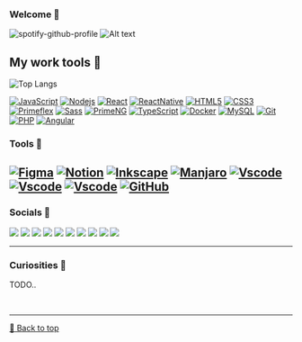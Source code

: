 ### Welcome :metal:

![spotify-github-profile](https://spotify-github-profile.vercel.app/api/view?uid=kaell_andrade&cover_image=true&theme=default&show_offline=false&background_color=ffffff&interchange=false&bar_color=b14e79&bar_color_cover=true)
![Alt text](https://spotify-recently-played-readme.vercel.app/api?user=kaell_andrade&count=7)

## My work tools :rocket:

![Top Langs](https://github-readme-stats.vercel.app/api/top-langs/?username=kaellandrade&hide_progress=true)

[![JavaScript](https://img.shields.io/badge/-Javascript-yellow?style=flat-square&logo=javascript&logoColor=white)](https://developer.mozilla.org/pt-BR/docs/Web/JavaScript)
[![Nodejs](https://img.shields.io/badge/-Nodejs-black?style=flat-square&logo=Node.js)](https://nodejs.org/en)
[![React](https://img.shields.io/badge/-React-blue?style=flat-square&logo=react&logoColor=white)](https://react.dev/)
[![ReactNative](https://img.shields.io/badge/-ReactNative-blue?style=flat-square&logo=React&logoColor=white)](https://reactnative.dev/)
[![HTML5](https://img.shields.io/badge/-HTML5-E34F26?style=flat-square&logo=html5&logoColor=white)](https://developer.mozilla.org/pt-BR/docs/Web/HTML)
[![CSS3](https://img.shields.io/badge/-CSS3-1572B6?style=flat-square&logo=css3)](https://developer.mozilla.org/pt-BR/docs/Web/CSS)
[![Primeflex](https://img.shields.io/badge/PrimeFlex-563D7C?style=flat-square&logo=angular)](https://primeflex.org/)
[![Sass](https://img.shields.io/badge/SASS-BF4080?style=flat-square&logo=sass)](https://sass-lang.com/)
[![PrimeNG](https://img.shields.io/badge/PrimeNG-blue?style=flat-square&logo=angular&logoColor=red)](https://primeng.org/)
[![TypeScript](https://img.shields.io/badge/-TypeScript-blue?style=flat-square&logo=typescript&logoColor=white)](https://www.typescriptlang.org/)
[![Docker](https://img.shields.io/badge/docker-black?style=flat-square&logo=docker)](https://www.docker.com/)
[![MySQL](https://img.shields.io/badge/-MySQL-black?style=flat-square&logo=mysql&logoColor=white)](https://www.mysql.com/)
[![Git](https://img.shields.io/badge/-Git-black?style=flat-square&logo=git)](https://git-scm.com/)
[![PHP](https://img.shields.io/badge/-PHP-7A86B8?style=flat-square&logo=PHP&logoColor=white)](https://www.php.net/)
[![Angular](https://img.shields.io/badge/Angular-303030?style=flat-square&logo=angular&logoColor=c3002f)](https://angular.io/)

### Tools :hammer:

[![Figma](https://img.shields.io/badge/Figma-white?style=flat-square&logo=figma&logoColor=c3002f)](https://www.figma.com/)
[![Notion](https://img.shields.io/badge/Notion-black?style=flat-square&logo=notion&logoColor=white)](https://www.notion.so/)
[![Inkscape](https://img.shields.io/badge/Inkscape-white?style=flat-square&logo=inkscape&logoColor=070912)](https://github.com/inkscape/inkscape)
[![Manjaro](https://img.shields.io/badge/Manjaro-white?style=flat-square&logo=manjaro&logoColor=35BFA4)](https://manjaro.org/)
[![Vscode](https://img.shields.io/badge/VsCode-white?style=flat-square&logo=visualstudio&logoColor=0066B8)](https://code.visualstudio.com/)
[![Vscode](https://img.shields.io/badge/WebStorm-27282C?style=flat-square&logo=webstorm&logoColor=C0D14F)](https://www.jetbrains.com/webstorm/)
[![Vscode](https://img.shields.io/badge/PhpStorm-27282C?style=flat-square&logo=phpstorm&logoColor=E800E8)](https://www.jetbrains.com/phpstorm/)
[![GitHub](https://img.shields.io/badge/-GitHub-181717?style=flat-square&logo=github)](https://github.com/kaellandrade)
--

### Socials :link:

<a href="https://kaellandrade.github.io/cael/" target="_blank" rel="noreferrer"><img src="https://img.shields.io/badge/Site Pessoal-28a745?style=flat-square&logo=github&logoColor=black"/></a>
<a href="https://www.github.com/kaellandrade" target="_blank" rel="noreferrer"><img src="https://img.shields.io/badge/Github-27282C?style=flat-square&logo=github&logoColor=white"/></a>
<a href="https://www.linkedin.com/in/micael-andrade-784523220/" target="_blank" rel="noreferrer"><img src="https://img.shields.io/badge/Linkedin-white?style=flat-square&logo=linkedin&logoColor=0A66C2"/></a>
<a href="https://www.reddit.com/user/gandalf_cinzento/" target="_blank" rel="noreferrer"><img src="https://img.shields.io/badge/Reddit-white?style=flat-square&logo=reddit&logoColor=FF4500"/></a>
<a href="https://open.spotify.com/user/kaell_andrade" target="_blank" rel="noreferrer"><img src="https://img.shields.io/badge/Spotify-black?style=flat-square&logo=spotify&logoColor=1ED760"/></a>
<a href="https://discord.com/" target="_blank" rel="noreferrer"><img src="https://img.shields.io/badge/kaellandrade-white?style=flat-square&logo=discord&logoColor=5462E4"/></a>
<a href="https://store.epicgames.com/pt-BR/" target="_blank" rel="noreferrer"><img src="https://img.shields.io/badge/kaellandrade-white?style=flat-square&logo=epicgames&logoColor=black"/></a>
<a href="https://steamcommunity.com/profiles/76561198244978636/" target="_blank" rel="noreferrer"><img src="https://img.shields.io/badge/Steam-white?style=flat-square&logo=steam&logoColor=136496"/></a>
<a href="https://account.xbox.com/" target="_blank" rel="noreferrer"><img src="https://img.shields.io/badge/Kaell2016-white?style=flat-square&logo=xbox&logoColor=green"/></a>
<a href="https://lichess.org/@/kaell_andrade" target="_blank" rel="noreferrer"><img src="https://img.shields.io/badge/Lichess-black?style=flat-square&logo=lichess&logoColor=white"/></a>

---

### Curiosities :eyes:

TODO..

<br><hr>
[🔼 Back to top](#welcome-metal)
